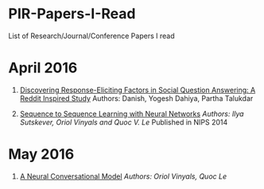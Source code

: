 # PIR-Papers-I-Read
List of Research/Journal/Conference Papers I read

# April 2016
1. [Discovering Response-Eliciting Factors in Social Question Answering: A Reddit Inspired Study](http://www.aaai.org/ocs/index.php/ICWSM/ICWSM16/paper/view/13152/12727)
    Authors: Danish, Yogesh Dahiya, Partha Talukdar
    
2. [Sequence to Sequence Learning with Neural Networks](https://papers.nips.cc/paper/5346-sequence-to-sequence-learning-with-neural-networks.pdf)
    _Authors: Ilya Sutskever, Oriol Vinyals and Quoc V. Le_
    Published in NIPS 2014
    
# May 2016
1. [A Neural Conversational Model](http://arxiv.org/abs/1506.05869)
    _Authors: Oriol Vinyals, Quoc Le_

